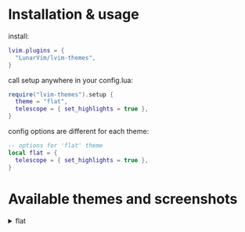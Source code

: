 # Installation & usage

install:

```lua
lvim.plugins = {
  "LunarVim/lvim-themes",
}
```

call setup anywhere in your config.lua:

```lua
require("lvim-themes").setup {
  theme = "flat",
  telescope = { set_highlights = true },
}
```

config options are different for each theme:

```lua
-- options for 'flat' theme
local flat = {
  telescope = { set_highlights = true },
}
```

# Available themes and screenshots

<details>
<summary>flat</summary>

- telescope

  | horizontal                                                                                                       | vertical                                                                                                         |
  | ---------------------------------------------------------------------------------------------------------------- | ---------------------------------------------------------------------------------------------------------------- |
  | ![image](https://user-images.githubusercontent.com/110467150/208234877-3732c2ea-4dd8-458f-9606-f4ae8074df76.png) | ![image](https://user-images.githubusercontent.com/110467150/208234896-50bdf098-c051-4fe8-93be-cd8a49042da1.png) |

</details>
